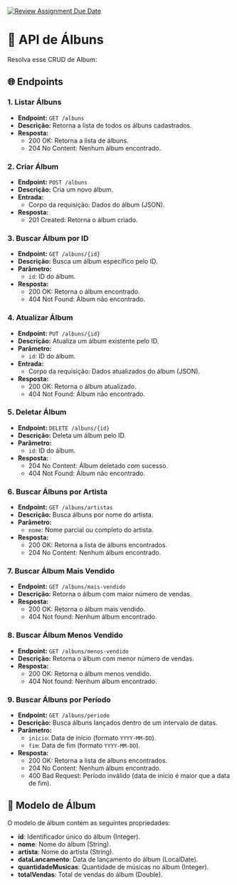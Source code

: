 [![Review Assignment Due Date](https://classroom.github.com/assets/deadline-readme-button-22041afd0340ce965d47ae6ef1cefeee28c7c493a6346c4f15d667ab976d596c.svg)](https://classroom.github.com/a/nATNgroU)
# 🎵 API de Álbuns

Resolva esse CRUD de Album:

## 🌐 Endpoints

### 1. Listar Álbuns
- **Endpoint:** `GET /albuns`
- **Descrição:** Retorna a lista de todos os álbuns cadastrados.
- **Resposta:**
    - 200 OK: Retorna a lista de álbuns.
    - 204 No Content: Nenhum álbum encontrado.

### 2. Criar Álbum
- **Endpoint:** `POST /albuns`
- **Descrição:** Cria um novo álbum.
- **Entrada:**
    - Corpo da requisição: Dados do álbum (JSON).
- **Resposta:**
    - 201 Created: Retorna o álbum criado.

### 3. Buscar Álbum por ID
- **Endpoint:** `GET /albuns/{id}`
- **Descrição:** Busca um álbum específico pelo ID.
- **Parâmetro:**
    - `id`: ID do álbum.
- **Resposta:**
    - 200 OK: Retorna o álbum encontrado.
    - 404 Not Found: Álbum não encontrado.

### 4. Atualizar Álbum
- **Endpoint:** `PUT /albuns/{id}`
- **Descrição:** Atualiza um álbum existente pelo ID.
- **Parâmetro:**
    - `id`: ID do álbum.
- **Entrada:**
    - Corpo da requisição: Dados atualizados do álbum (JSON).
- **Resposta:**
    - 200 OK: Retorna o álbum atualizado.
    - 404 Not Found: Álbum não encontrado.

### 5. Deletar Álbum
- **Endpoint:** `DELETE /albuns/{id}`
- **Descrição:** Deleta um álbum pelo ID.
- **Parâmetro:**
    - `id`: ID do álbum.
- **Resposta:**
    - 204 No Content: Álbum deletado com sucesso.
    - 404 Not Found: Álbum não encontrado.

### 6. Buscar Álbuns por Artista
- **Endpoint:** `GET /albuns/artistas`
- **Descrição:** Busca álbuns por nome do artista.
- **Parâmetro:**
    - `nome`: Nome parcial ou completo do artista.
- **Resposta:**
    - 200 OK: Retorna a lista de álbuns encontrados.
    - 204 No Content: Nenhum álbum encontrado.

### 7. Buscar Álbum Mais Vendido
- **Endpoint:** `GET /albuns/mais-vendido`
- **Descrição:** Retorna o álbum com maior número de vendas.
- **Resposta:**
    - 200 OK: Retorna o álbum mais vendido.
    - 404 Not found: Nenhum álbum encontrado.

### 8. Buscar Álbum Menos Vendido
- **Endpoint:** `GET /albuns/menos-vendido`
- **Descrição:** Retorna o álbum com menor número de vendas.
- **Resposta:**
    - 200 OK: Retorna o álbum menos vendido.
    - 404 Not found: Nenhum álbum encontrado.

### 9. Buscar Álbuns por Período
- **Endpoint:** `GET /albuns/periodo`
- **Descrição:** Busca álbuns lançados dentro de um intervalo de datas.
- **Parâmetro:**
    - `inicio`: Data de início (formato `YYYY-MM-DD`).
    - `fim`: Data de fim (formato `YYYY-MM-DD`).
- **Resposta:**
    - 200 OK: Retorna a lista de álbuns encontrados.
    - 204 No Content: Nenhum álbum encontrado.
    - 400 Bad Request: Período inválido (data de início é maior que a data de fim).

## 🎵 Modelo de Álbum

O modelo de álbum contém as seguintes propriedades:

- **id**: Identificador único do álbum (Integer).
- **nome**: Nome do álbum (String).
- **artista**: Nome do artista (String).
- **dataLancamento**: Data de lançamento do álbum (LocalDate).
- **quantidadeMusicas**: Quantidade de músicas no álbum (Integer).
- **totalVendas**: Total de vendas do álbum (Double).
